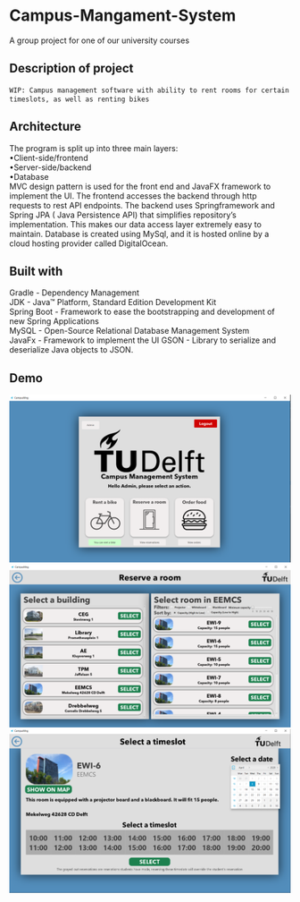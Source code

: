 ﻿# Campus-Mangament-System
 A group project for one of our university courses 

## Description of project
	WIP: Campus management software with ability to rent rooms for certain timeslots, as well as renting bikes 
	

## Architecture
The program is split up into three main layers:  
•Client-side/frontend  
•Server-side/backend  
•Database  
 MVC design pattern is used for the front end and JavaFX framework to implement the UI. The frontend accesses the backend through http requests to rest API endpoints. The backend uses Springframework and Spring JPA ( Java Persistence API) that simplifies repository’s implementation. This makes our data access layer extremely easy to maintain. Database is created using MySql, and it is hosted online by a cloud hosting provider called DigitalOcean.
 
## Built with
Gradle - Dependency Management  
JDK - Java™ Platform, Standard Edition Development Kit  
Spring Boot - Framework to ease the bootstrapping and development of new Spring Applications  
MySQL - Open-Source Relational Database Management System  
JavaFx - Framework to implement the UI
GSON - Library to serialize and deserialize Java objects to JSON.  

## Demo
![](docs/Images/Untitled1.png) 
![](docs/Images/Untitled2.png)
![](docs/Images/Untitled3.png)
